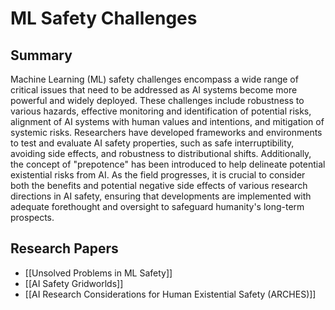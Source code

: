 # ML Safety Challenges

## Summary
 Machine Learning (ML) safety challenges encompass a wide range of critical issues that need to be addressed as AI systems become more powerful and widely deployed. These challenges include robustness to various hazards, effective monitoring and identification of potential risks, alignment of AI systems with human values and intentions, and mitigation of systemic risks. Researchers have developed frameworks and environments to test and evaluate AI safety properties, such as safe interruptibility, avoiding side effects, and robustness to distributional shifts. Additionally, the concept of "prepotence" has been introduced to help delineate potential existential risks from AI. As the field progresses, it is crucial to consider both the benefits and potential negative side effects of various research directions in AI safety, ensuring that developments are implemented with adequate forethought and oversight to safeguard humanity's long-term prospects.
## Research Papers

- [[Unsolved Problems in ML Safety]]
- [[AI Safety Gridworlds]]
- [[AI Research Considerations for Human Existential Safety (ARCHES)]]
